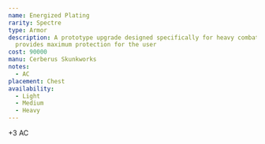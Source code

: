 ```yaml
---
name: Energized Plating
rarity: Spectre
type: Armor
description: A prototype upgrade designed specifically for heavy combat use, it
  provides maximum protection for the user
cost: 90000
manu: Cerberus Skunkworks
notes:
  - AC
placement: Chest
availability:
  - Light
  - Medium
  - Heavy
---
```

+3 AC

